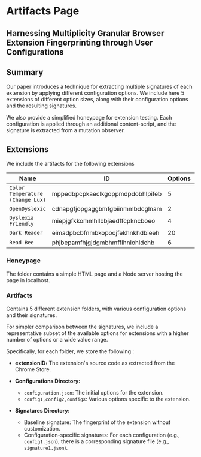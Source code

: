 # Artifacts Page
## Harnessing Multiplicity Granular Browser Extension Fingerprinting through User Configurations

## Summary

Our paper introduces a technique for extracting multiple signatures of each extension by applying different configuration options. We include here 5 extensions of different option sizes, along with their configuration options and the resulting signatures.

We also provide a simplified honeypage for extension testing. Each configuration is applied through an additional content-script, and the signature is extracted from a mutation observer.


## Extensions

We include the artifacts for the following extensions

| Name                               | ID                                | Options | Users |
|------------------------------------|-----------------------------------|---------|-------|
| `Color Temperature (Change Lux)`   | mppedbpcpkaeclkgoppmdpdobhlpifeb  | 5       | 5K |
| `OpenDyslexic`                     | cdnapgfjopgaggbmfgbiinmmbdcglnam  | 2       | 700K |
| `Dyslexia Friendly `                     | miepjgfkkommhllbbjaedffcpkncboeo  | 4       | 10K |
| `Dark Reader `                     | eimadpbcbfnmbkopoojfekhnkhdbieeh  | 20       | 5M |
| `Read Bee `                     | phjbepamfhjgjdgmbhmfflhnlohldchb  | 6       | 500K |







### Honeypage

The folder contains a simple HTML page and a Node server hosting the page in localhost.

### Artifacts

Contains 5 different extension folders, with various configuration options and their signatures.

For simpler comparison between the signatures, we include a representative subset of the available options for extensions with a higher number of options or a wide value range.



Specifically, for each folder, we store the following :  

- **extensionID:** The extension's source code as extracted from the Chrome  Store.

- **Configurations Directory:**
  - `configuration.json`: The initial options for the extension.
  - `config1,config2,configX`: Various  options  specific to the extension.

- **Signatures Directory:**
  - Baseline signature: The fingerprint of the extension without customization.
  - Configuration-specific signatures: For each configuration (e.g., `config1.json`), there is a corresponding signature file (e.g., `signature1.json`).

